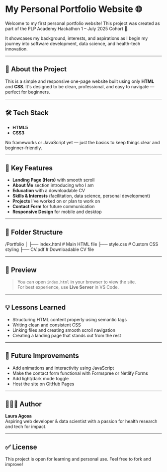 # My Personal Portfolio Website 🌐

Welcome to my first personal portfolio website! This project was created as part of the PLP Academy Hackathon 1 – July 2025 Cohort 🚀.

It showcases my background, interests, and aspirations as I begin my journey into software development, data science, and health-tech innovation.

---

## 📄 About the Project

This is a simple and responsive one-page website built using only **HTML** and **CSS**. It's designed to be clean, professional, and easy to navigate — perfect for beginners.

---

## 🛠️ Tech Stack

- **HTML5**
- **CSS3**

No frameworks or JavaScript yet — just the basics to keep things clear and beginner-friendly.

---

## 🎯 Key Features

- **Landing Page (Hero)** with smooth scroll
- **About Me** section introducing who I am
- **Education** with a downloadable CV
- **Skills & Interests** (facilitation, data science, personal development)
- **Projects** I've worked on or plan to work on
- **Contact Form** for future communication
- **Responsive Design** for mobile and desktop

---

## 📂 Folder Structure

/Portfolio
│
├── index.html # Main HTML file
├── style.css # Custom CSS styling
├── CV.pdf # Downloadable CV file


---

## 📸 Preview

> You can open `index.html` in your browser to view the site.  
> For best experience, use **Live Server** in VS Code.

---

## 💡 Lessons Learned

- Structuring HTML content properly using semantic tags
- Writing clean and consistent CSS
- Linking files and creating smooth scroll navigation
- Creating a landing page that stands out from the rest

---

## 🧠 Future Improvements

- Add animations and interactivity using JavaScript
- Make the contact form functional with Formspree or Netlify Forms
- Add light/dark mode toggle
- Host the site on GitHub Pages

---

## 🙋🏽‍♀️ Author

**Laura Agosa**  
Aspiring web developer & data scientist with a passion for health research and tech for impact.

---

## ✅ License

This project is open for learning and personal use. Feel free to fork and improve!

